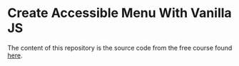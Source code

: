 # Create Accessible Menu With Vanilla JS

The content of this repository is the source code from the free course found [here](https://www.crushingit.tech/courses/js-accessible-menu/).
